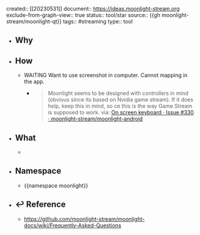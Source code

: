 created:: [[20230531]]
document:: https://ideas.moonlight-stream.org
exclude-from-graph-view:: true
status:: tool/star
source::  {{gh moonlight-stream/moonlight-qt}}
tags:: #streaming 
type:: tool

- ## Why
- ## How
  - WAITING Want to use screenshot in computer. Cannot mapping in the app.
    - > Moonlight seems to be designed with controllers in mind (obvious since its based on Nvidia game stream). If it does help, keep this in mind, so ce this is the way Game Stream is supposed to work.
      via: [On screen keyboard · Issue #330 · moonlight-stream/moonlight-android](https://github.com/moonlight-stream/moonlight-android/issues/330)
- ## What
  -
- ## Namespace
  - {{namespace moonlight}}
- ## ↩ Reference
  - https://github.com/moonlight-stream/moonlight-docs/wiki/Frequently-Asked-Questions